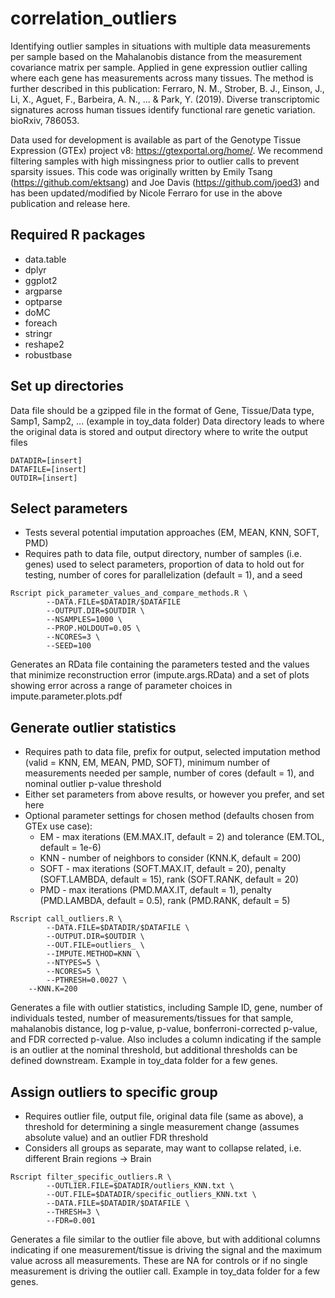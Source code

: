 # correlation_outliers
Identifying outlier samples in situations with multiple data measurements per sample based on the Mahalanobis distance from the measurement covariance matrix per sample. Applied in gene expression outlier calling where each gene has measurements across many tissues.
The method is further described in this publication: Ferraro, N. M., Strober, B. J., Einson, J., Li, X., Aguet, F., Barbeira, A. N., ... & Park, Y. (2019). Diverse transcriptomic signatures across human tissues identify functional rare genetic variation. bioRxiv, 786053.

Data used for development is available as part of the Genotype Tissue Expression (GTEx) project v8: https://gtexportal.org/home/. 
We recommend filtering samples with high missingness prior to outlier calls to prevent sparsity issues.
This code was originally written by Emily Tsang (https://github.com/ektsang) and Joe Davis (https://github.com/joed3) and has been updated/modified by Nicole Ferraro for use in the above publication and release here.

## Required R packages
* data.table
* dplyr
* ggplot2
* argparse
* optparse
* doMC
* foreach
* stringr
* reshape2
* robustbase

## Set up directories
Data file should be a gzipped file in the format of Gene, Tissue/Data type, Samp1, Samp2, ... (example in toy_data folder)
Data directory leads to where the original data is stored and output directory where to write the output files

```
DATADIR=[insert]
DATAFILE=[insert]
OUTDIR=[insert]
```

## Select parameters
* Tests several potential imputation approaches (EM, MEAN, KNN, SOFT, PMD)
* Requires path to data file, output directory, number of samples (i.e. genes) used to select parameters, proportion of data to hold out for testing, number of cores for parallelization (default = 1), and a seed
```
Rscript pick_parameter_values_and_compare_methods.R \
        --DATA.FILE=$DATADIR/$DATAFILE
        --OUTPUT.DIR=$OUTDIR \
        --NSAMPLES=1000 \
        --PROP.HOLDOUT=0.05 \
        --NCORES=3 \
        --SEED=100
```
Generates an RData file containing the parameters tested and the values that minimize reconstruction error (impute.args.RData) and a set of plots showing error across a range of parameter choices in impute.parameter.plots.pdf

## Generate outlier statistics
* Requires path to data file, prefix for output, selected imputation method (valid = KNN, EM, MEAN, PMD, SOFT), minimum number of measurements needed per sample, number of cores (default = 1), and nominal outlier p-value threshold
* Either set parameters from above results, or however you prefer, and set here
* Optional parameter settings for chosen method (defaults chosen from GTEx use case):
	*	EM - max iterations (EM.MAX.IT, default = 2) and tolerance (EM.TOL, default = 1e-6)
	*	KNN - number of neighbors to consider (KNN.K, default = 200)
	*	SOFT - max iterations (SOFT.MAX.IT, default = 20), penalty (SOFT.LAMBDA, default = 15), rank (SOFT.RANK, default = 20)
	* 	PMD - max iterations (PMD.MAX.IT, default = 1), penalty (PMD.LAMBDA, default = 0.5), rank (PMD.RANK, default = 5)
```
Rscript call_outliers.R \
        --DATA.FILE=$DATADIR/$DATAFILE \
        --OUTPUT.DIR=$OUTDIR \
        --OUT.FILE=outliers_ \
        --IMPUTE.METHOD=KNN \
        --NTYPES=5 \
        --NCORES=5 \
        --PTHRESH=0.0027 \
	--KNN.K=200
```
Generates a file with outlier statistics, including Sample ID, gene, number of individuals tested, number of measurements/tissues for that sample, mahalanobis distance, log p-value, p-value, bonferroni-corrected p-value, and FDR corrected p-value. Also includes a column indicating if the sample is an outlier at the nominal threshold, but additional thresholds can be defined downstream. Example in toy_data folder for a few genes.

## Assign outliers to specific group
* Requires outlier file, output file, original data file (same as above), a threshold for determining a single measurement change (assumes absolute value) and an outlier FDR threshold
* Considers all groups as separate, may want to collapse related, i.e. different Brain regions -> Brain
```
Rscript filter_specific_outliers.R \
        --OUTLIER.FILE=$DATADIR/outliers_KNN.txt \
        --OUT.FILE=$DATADIR/specific_outliers_KNN.txt \
        --DATA.FILE=$DATADIR/$DATAFILE \
        --THRESH=3 \
        --FDR=0.001
```
Generates a file similar to the outlier file above, but with additional columns indicating if one measurement/tissue is driving the signal and the maximum value across all measurements. These are NA for controls or if no single measurement is driving the outlier call. Example in toy_data folder for a few genes.
